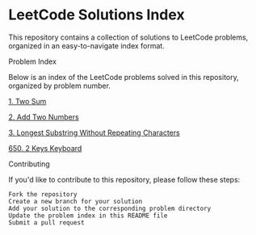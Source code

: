 # LeetCode Solutions Index

This repository contains a collection of solutions to LeetCode problems, organized in an easy-to-navigate index format.<br>

Problem Index

Below is an index of the LeetCode problems solved in this repository, organized by problem number.<br>

[1. Two Sum](https://github.com/l0hitk/LeetCode-Solutions/blob/main/1.%20Two%20Sum%20.md)

[2. Add Two Numbers](https://github.com/l0hitk/LeetCode-Solutions/blob/main/2.%20Add%20Two%20Numbers%20.md)

[3. Longest Substring Without Repeating Characters](https://github.com/l0hitk/LeetCode-Solutions/blob/main/3.%20Longest%20Substring%20Without%20Repeating%20Characters%20.md)

[650. 2 Keys Keyboard](https://github.com/l0hitk/LeetCode-Solutions/blob/main/650.%202%20Keys%20Keyboard%20.md) 

Contributing

If you'd like to contribute to this repository, please follow these steps:

    Fork the repository
    Create a new branch for your solution
    Add your solution to the corresponding problem directory
    Update the problem index in this README file
    Submit a pull request



